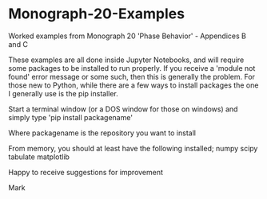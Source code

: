 # Monograph-20-Examples
Worked examples from Monograph 20 'Phase Behavior' - Appendices B and C

These examples are all done inside Jupyter Notebooks, and will require some packages to be installed to run properly. If you receive a 'module not found' error message or some such, then this is generally the problem. For those new to Python, while there are a few ways to install packages the one I generally use is the pip installer.

Start a terminal window (or a DOS window for those on windows) and simply type 'pip install packagename'

Where packagename is the repository you want to install

From memory, you should at least have the following installed;
numpy
scipy
tabulate
matplotlib

Happy to receive suggestions for improvement

Mark
